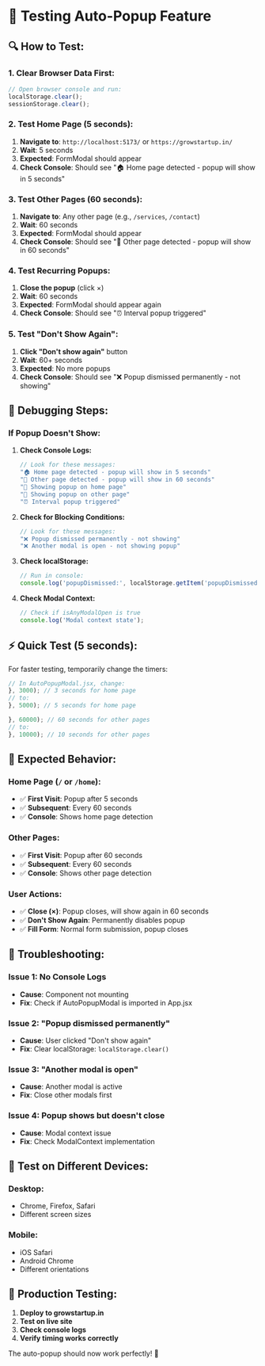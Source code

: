 # 🧪 Testing Auto-Popup Feature

## **🔍 How to Test:**

### **1. Clear Browser Data First:**
```javascript
// Open browser console and run:
localStorage.clear();
sessionStorage.clear();
```

### **2. Test Home Page (5 seconds):**
1. **Navigate to**: `http://localhost:5173/` or `https://growstartup.in/`
2. **Wait**: 5 seconds
3. **Expected**: FormModal should appear
4. **Check Console**: Should see "🏠 Home page detected - popup will show in 5 seconds"

### **3. Test Other Pages (60 seconds):**
1. **Navigate to**: Any other page (e.g., `/services`, `/contact`)
2. **Wait**: 60 seconds
3. **Expected**: FormModal should appear
4. **Check Console**: Should see "📄 Other page detected - popup will show in 60 seconds"

### **4. Test Recurring Popups:**
1. **Close the popup** (click ×)
2. **Wait**: 60 seconds
3. **Expected**: FormModal should appear again
4. **Check Console**: Should see "⏰ Interval popup triggered"

### **5. Test "Don't Show Again":**
1. **Click "Don't show again"** button
2. **Wait**: 60+ seconds
3. **Expected**: No more popups
4. **Check Console**: Should see "❌ Popup dismissed permanently - not showing"

## **🐛 Debugging Steps:**

### **If Popup Doesn't Show:**

1. **Check Console Logs:**
   ```javascript
   // Look for these messages:
   "🏠 Home page detected - popup will show in 5 seconds"
   "📄 Other page detected - popup will show in 60 seconds"
   "🚀 Showing popup on home page"
   "🚀 Showing popup on other page"
   "⏰ Interval popup triggered"
   ```

2. **Check for Blocking Conditions:**
   ```javascript
   // Look for these messages:
   "❌ Popup dismissed permanently - not showing"
   "❌ Another modal is open - not showing popup"
   ```

3. **Check localStorage:**
   ```javascript
   // Run in console:
   console.log('popupDismissed:', localStorage.getItem('popupDismissed'));
   ```

4. **Check Modal Context:**
   ```javascript
   // Check if isAnyModalOpen is true
   console.log('Modal context state');
   ```

## **⚡ Quick Test (5 seconds):**

For faster testing, temporarily change the timers:

```javascript
// In AutoPopupModal.jsx, change:
}, 3000); // 3 seconds for home page
// to:
}, 5000); // 5 seconds for home page

}, 60000); // 60 seconds for other pages
// to:
}, 10000); // 10 seconds for other pages
```

## **🎯 Expected Behavior:**

### **Home Page (`/` or `/home`):**
- ✅ **First Visit**: Popup after 5 seconds
- ✅ **Subsequent**: Every 60 seconds
- ✅ **Console**: Shows home page detection

### **Other Pages:**
- ✅ **First Visit**: Popup after 60 seconds
- ✅ **Subsequent**: Every 60 seconds
- ✅ **Console**: Shows other page detection

### **User Actions:**
- ✅ **Close (×)**: Popup closes, will show again in 60 seconds
- ✅ **Don't Show Again**: Permanently disables popup
- ✅ **Fill Form**: Normal form submission, popup closes

## **🔧 Troubleshooting:**

### **Issue 1: No Console Logs**
- **Cause**: Component not mounting
- **Fix**: Check if AutoPopupModal is imported in App.jsx

### **Issue 2: "Popup dismissed permanently"**
- **Cause**: User clicked "Don't show again"
- **Fix**: Clear localStorage: `localStorage.clear()`

### **Issue 3: "Another modal is open"**
- **Cause**: Another modal is active
- **Fix**: Close other modals first

### **Issue 4: Popup shows but doesn't close**
- **Cause**: Modal context issue
- **Fix**: Check ModalContext implementation

## **📱 Test on Different Devices:**

### **Desktop:**
- Chrome, Firefox, Safari
- Different screen sizes

### **Mobile:**
- iOS Safari
- Android Chrome
- Different orientations

## **🚀 Production Testing:**

1. **Deploy to growstartup.in**
2. **Test on live site**
3. **Check console logs**
4. **Verify timing works correctly**

The auto-popup should now work perfectly! 🎉
